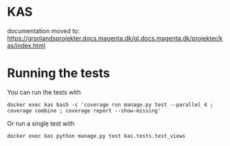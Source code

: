 # KAS
documentation moved to: https://gronlandsprojekter.docs.magenta.dk/gl.docs.magenta.dk/projekter/kas/index.html

# Running the tests
You can run the tests with 

```
docker exec kas bash -c 'coverage run manage.py test --parallel 4 ; coverage combine ; coverage report --show-missing'
```

Or run a single test with

```
docker exec kas python manage.py test kas.tests.test_views
```
